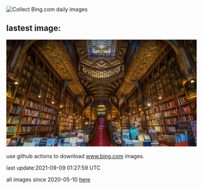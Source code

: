 ![Collect Bing.com daily images](https://github.com/counter2015/bing-daily-images/workflows/Collect%20Bing.com%20daily%20images/badge.svg)
## lastest image:
![](images/LivrariaLello.jpg)

use github actions to download www.bing.com images.

last update:2021-09-09 01:27:59 UTC

all images since 2020-05-10 [here](https://github.com/counter2015/bing-daily-images/tree/master/images) 
